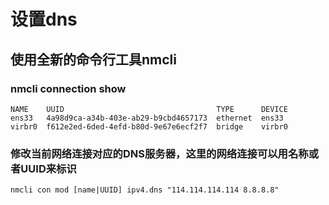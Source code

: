 # 设置dns

## 使用全新的命令行工具nmcli

### nmcli connection show
    NAME    UUID                                  TYPE      DEVICE 
    ens33   4a98d9ca-a34b-403e-ab29-b9cbd4657173  ethernet  ens33  
    virbr0  f612e2ed-6ded-4efd-b80d-9e67e6ecf2f7  bridge    virbr0 

### 修改当前网络连接对应的DNS服务器，这里的网络连接可以用名称或者UUID来标识
    nmcli con mod [name|UUID] ipv4.dns "114.114.114.114 8.8.8.8"

